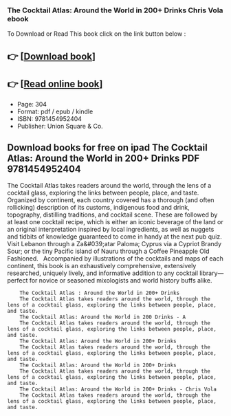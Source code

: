 ### The Cocktail Atlas: Around the World in 200+ Drinks Chris Vola ebook

To Download or Read This book click on the link button below :

## 👉  [**[Download book](http://filesbooks.info/download.php?group=book&from=github.com&id=719591&lnk=1064 "Download book")**]

## 👉  [**[Read online book](http://filesbooks.info/download.php?group=book&from=github.com&id=719591&lnk=1064 "Read online book")**]


* Page: 304
* Format: pdf / epub / kindle
* ISBN: 9781454952404
* Publisher: Union Square &amp; Co.



## Download books for free on ipad The Cocktail Atlas: Around the World in 200+ Drinks PDF 9781454952404



The Cocktail Atlas takes readers around the world, through the lens of a cocktail glass, exploring the links between people, place, and taste.   Organized by continent, each country covered has a thorough (and often rollicking) description of its customs, indigenous food and drink, topography, distilling traditions, and cocktail scene. These are followed by at least one cocktail recipe, which is either an iconic beverage of the land or an original interpretation inspired by local ingredients, as well as nuggets and tidbits of knowledge guaranteed to come in handy at the next pub quiz. Visit Lebanon through a Za&amp;#039;atar Paloma; Cyprus via a Cypriot Brandy Sour; or the tiny Pacific island of Nauru through a Coffee Pineapple Old Fashioned.   Accompanied by illustrations of the cocktails and maps of each continent, this book is an exhaustively comprehensive, extensively researched, uniquely lively, and informative addition to any cocktail library—perfect for novice or seasoned mixologists and world history buffs alike. 


        The Cocktail Atlas : Around the World in 200+ Drinks
        The Cocktail Atlas takes readers around the world, through the lens of a cocktail glass, exploring the links between people, place, and taste.
        The Cocktail Atlas: Around the World in 200 Drinks - A
        The Cocktail Atlas takes readers around the world, through the lens of a cocktail glass, exploring the links between people, place, and taste.
        The Cocktail Atlas: Around the World in 200+ Drinks
        The Cocktail Atlas takes readers around the world, through the lens of a cocktail glass, exploring the links between people, place, and taste.
        The Cocktail Atlas: Around the World in 200+ Drinks
        The Cocktail Atlas takes readers around the world, through the lens of a cocktail glass, exploring the links between people, place, and taste.
        The Cocktail Atlas: Around the World in 200+ Drinks - Chris Vola
        The Cocktail Atlas takes readers around the world, through the lens of a cocktail glass, exploring the links between people, place, and taste.
    




